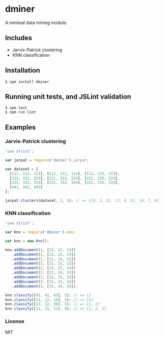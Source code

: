 # dminer

A minimal data mining module.

## Includes

 * Jarvis-Patrick clustering
 * KNN classification

## Installation

```Shell
$ npm install dminer
```

## Running unit tests, and JSLint validation

```Shell
$ npm test
$ npm run lint
```

## Examples

### Jarvis-Patrick clustering

```JavaScript
'use strict';

var jarpat = require('dminer').jarpat;

var dataset = [
  [111, 112, 113], [111, 112, 114], [111, 115, 113],
  [221, 222, 223], [221, 222, 224], [221, 225, 223],
  [331, 332, 333], [331, 332, 334], [331, 335, 333],
  [441, 442, 443]
];

jarpat.clusters(dataset, 2, 1); // => [[0, 1, 2], [3, 4, 5], [6, 7, 8], [9]]
```

### KNN classification

```JavaScript
'use strict';

var Knn = require('dminer').knn;

var knn = new Knn();

knn.addDocument(1, [11, 12, 13])
   .addDocument(1, [11, 12, 14])
   .addDocument(1, [11, 14, 15])
   .addDocument(2, [21, 22, 23])
   .addDocument(2, [21, 22, 24])
   .addDocument(2, [21, 24, 25])
   .addDocument(3, [31, 32, 33])
   .addDocument(3, [31, 32, 34])
   .addDocument(3, [31, 34, 35]);

knn.classify([41, 42, 43], 5); // => []
knn.classify([11, 12, 16], 5); // => [1]
knn.classify([12, 22, 36], 5); // => [1, 2]
knn.classify([11, 21, 31], 9); // => [1, 2, 3]
```

### License

MIT
